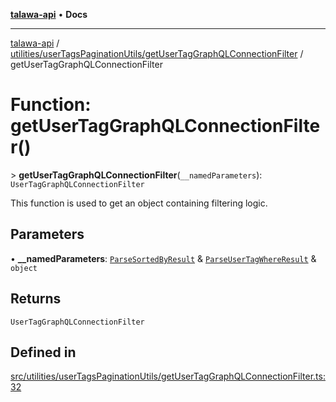 [**talawa-api**](../../../../README.md) • **Docs**

***

[talawa-api](../../../../modules.md) / [utilities/userTagsPaginationUtils/getUserTagGraphQLConnectionFilter](../README.md) / getUserTagGraphQLConnectionFilter

# Function: getUserTagGraphQLConnectionFilter()

\> **getUserTagGraphQLConnectionFilter**(`__namedParameters`): `UserTagGraphQLConnectionFilter`

This function is used to get an object containing filtering logic.

## Parameters

• **\_\_namedParameters**: [`ParseSortedByResult`](../../parseUserTagSortedBy/type-aliases/ParseSortedByResult.md) & [`ParseUserTagWhereResult`](../../parseUserTagWhere/type-aliases/ParseUserTagWhereResult.md) & `object`

## Returns

`UserTagGraphQLConnectionFilter`

## Defined in

[src/utilities/userTagsPaginationUtils/getUserTagGraphQLConnectionFilter.ts:32](https://github.com/PalisadoesFoundation/talawa-api/blob/a6e7ac91b581c9109559657faf0f934f3eb41fe7/src/utilities/userTagsPaginationUtils/getUserTagGraphQLConnectionFilter.ts#L32)
